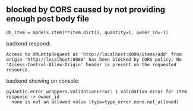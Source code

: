 ## blocked by CORS caused by not providing enough post body file


```
db_item = models.Item(**item.dict(), quantity=1, owner_id=-1)
```

backend respond:
```
Access to XMLHttpRequest at 'http://localhost:8000/items/add' from origin 'http://localhost:8080' has been blocked by CORS policy: No 'Access-Control-Allow-Origin' header is present on the requested resource.
```

backend showing on console:
```
pydantic.error_wrappers.ValidationError: 1 validation error for Item
response -> owner_id
  none is not an allowed value (type=type_error.none.not_allowed)
```

